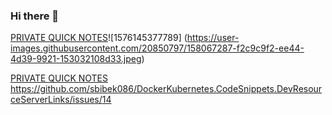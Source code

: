 ### Hi there 👋

<!--
**RanjanGumanju/RanjanGumanju** is a ✨ _special_ ✨ repository because its `README.md` (this file) appears on your GitHub profile.

Here are some ideas to get you started:

- 🔭 I’m currently working on ...
- 🌱 I’m currently learning ...
- 👯 I’m looking to collaborate on ...
- 🤔 I’m looking for help with ...
- 💬 Ask me about ...
- 📫 How to reach me: ...
- 😄 Pronouns: ...
- ⚡ Fun fact: ...
-->

[PRIVATE QUICK NOTES](https://gists.github.com/RanjanGumanju)![1576145377789]
(https://user-images.githubusercontent.com/20850797/158067287-f2c9c9f2-ee44-4d39-9921-153032108d33.jpeg)

[PRIVATE QUICK NOTES](https://gists.github.com/RanjanGumanju)
https://github.com/sbibek086/DockerKubernetes.CodeSnippets.DevResourceServerLinks/issues/14

